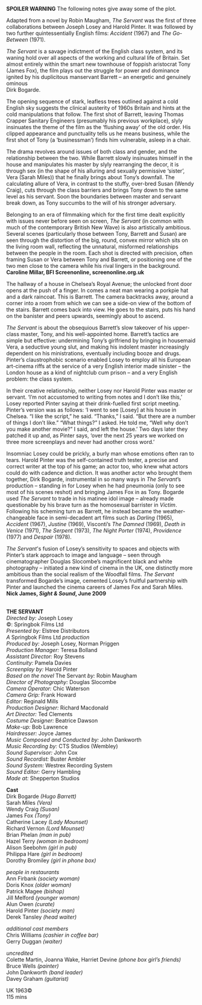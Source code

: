

**SPOILER WARNING** The following notes give away some of the plot.

Adapted from a novel by Robin Maugham, _The Servant_ was the first of three collaborations between Joseph Losey and Harold Pinter. It was followed by two further quintessentially English films: _Accident_ (1967) and _The Go-Between_ (1971).

_The Servant_ is a savage indictment of the English class system, and its waning hold over all aspects of the working and cultural life of Britain. Set almost entirely within the smart new townhouse of foppish aristocrat Tony (James Fox), the film plays out the struggle for power and dominance ignited by his duplicitous manservant Barrett – an energetic and genuinely ominous  
Dirk Bogarde.

The opening sequence of stark, leafless trees outlined against a cold English sky suggests the clinical austerity of 1960s Britain and hints at the cold manipulations that follow. The first shot of Barrett, leaving Thomas Crapper Sanitary Engineers (presumably his previous workplace), slyly insinuates the theme of the film as the ‘flushing away’ of the old order. His clipped appearance and punctuality tells us he means business, while the first shot of Tony (a ‘businessman’) finds him vulnerable, asleep in a chair.

The drama revolves around issues of both class and gender, and the relationship between the two. While Barrett slowly insinuates himself in the house and manipulates his master by slyly rearranging the decor, it is through sex (in the shape of his alluring and sexually permissive ‘sister’, Vera (Sarah Miles)) that he finally brings about Tony’s downfall. The calculating allure of Vera, in contrast to the stuffy, over-bred Susan (Wendy Craig), cuts through the class barriers and brings Tony down to the same level as his servant. Soon the boundaries between master and servant break down, as Tony succumbs to the will of his stronger adversary.

Belonging to an era of filmmaking which for the first time dealt explicitly with issues never before seen on screen, _The Servant_ (in common with much of the contemporary British New Wave) is also artistically ambitious. Several scenes (particularly those between Tony, Barrett and Susan) are seen through the distortion of the big, round, convex mirror which sits on the living room wall, reflecting the unnatural, misformed relationships between the people in the room. Each shot is directed with precision, often framing Susan or Vera between Tony and Barrett, or positioning one of the two men close to the camera while his rival lingers in the background.  
**Caroline Millar, BFI Screenonline, screenonline.org.uk**

The hallway of a house in Chelsea’s Royal Avenue; the unlocked front door opens at the push of a finger. In comes a neat man wearing a porkpie hat and a dark raincoat. This is Barrett. The camera backtracks away, around a corner into a room from which we can see a side-on view of the bottom of the stairs. Barrett comes back into view. He goes to the stairs, puts his hand on the banister and peers upwards, seemingly about to ascend.

_The Servant_ is about the obsequious Barrett’s slow takeover of his upper-class master, Tony, and his well-appointed home. Barrett’s tactics are simple but effective: undermining Tony’s girlfriend by bringing in housemaid Vera, a seductive young slut, and making his indolent master increasingly dependent on his ministrations, eventually including booze and drugs. Pinter’s claustrophobic scenario enabled Losey to employ all his European art-cinema riffs at the service of a very English interior made sinister – the London house as a kind of nightclub cum prison – and a very English problem: the  class system.

In their creative relationship, neither Losey nor Harold Pinter was master or servant. ‘I’m not accustomed to writing from notes and I don’t like this,’ Losey reported Pinter saying at their drink-fuelled first script meeting. Pinter’s version was as follows: ‘I went to see [Losey] at his house in Chelsea. “I like the script,” he said. “Thanks,” I said. “But there are a number of things I don’t like.” “What things?” I asked. He told me, “Well why don’t you make another movie?” I said, and left the house.’ Two days later they patched it up and, as Pinter says, ‘over the next 25 years we worked on three more screenplays and never had another cross word.’

Insomniac Losey could be prickly, a burly man whose emotions often ran to tears. Harold Pinter was the self-contained truth tester, a precise and correct writer at the top of his game; an actor too, who knew what actors could do with cadence and diction. It was another actor who brought them together, Dirk Bogarde, instrumental in so many ways in _The Servant_’s production – standing in for Losey when he had pneumonia (only to see most of his scenes reshot) and bringing James Fox in as Tony. Bogarde used _The Servant_ to trade in his matinee idol image – already made questionable by his brave turn as the homosexual barrister in _Victim_. Following his scheming turn as Barrett, he instead became the weather-changeable face in semi-decadent art films such as _Darling_ (1965), _Accident_ (1967), _Justine_ (1969), Visconti’s _The Damned_ (1969), _Death in Venice_ (1971), _The Serpent_ (1973), _The Night Porter_ (1974), _Providence_ (1977) and _Despair_ (1978).

_The Servant_'s fusion of Losey’s sensitivity to spaces and objects with Pinter’s stark approach to image and language – seen through cinematographer Douglas Slocombe’s magnificent black and white photography – initiated a new kind of cinema in the UK, one distinctly more ambitious than the social realism of the Woodfall films. _The Servant_ transformed Bogarde’s image, cemented Losey’s fruitful partnership with Pinter and launched the cinema careers of James Fox and Sarah Miles.  
**Nick James, _Sight & Sound_, June 2009**
<br><br>

**THE SERVANT**<br>
*Directed by:* Joseph Losey<br>
©:  Springbok Films Ltd<br>
*Presented by:* Elstree Distributors<br>
_A_ Springbok Films Ltd _production_<br>
*Produced by:* Joseph Losey, Norman Priggen<br>
*Production Manager:* Teresa Bolland<br>
*Assistant Director:* Roy Stevens<br>
*Continuity:* Pamela Davies<br>
*Screenplay by:* Harold Pinter<br>
*Based on the novel* The Servant *by:*  Robin Maugham<br>
*Director of Photography:* Douglas Slocombe<br>
*Camera Operator:* Chic Waterson<br>
*Camera Grip:* Frank Howard<br>
*Editor:* Reginald Mills<br>
*Production Designer:* Richard Macdonald<br>
*Art Director:* Ted Clements<br>
*Costume Designer:* Beatrice Dawson<br>
*Make-up:* Bob Lawrence<br>
*Hairdresser:* Joyce James<br>
*Music Composed and Conducted by:*  John Dankworth<br>
*Music Recording by:* CTS Studios (Wembley)<br>
*Sound Supervisor:* John Cox<br>
*Sound Recordist:* Buster Ambler<br>
*Sound System:* Westrex Recording System<br>
*Sound Editor:* Gerry Hambling<br>
*Made at:* Shepperton Studios<br>

**Cast**<br>
Dirk Bogarde *(Hugo Barrett)*<br>
Sarah Miles *(Vera)*<br>
Wendy Craig *(Susan)*<br>
James Fox *(Tony)*<br>
Catherine Lacey *(Lady Mounset)*<br>
Richard Vernon *(Lord Mounset)*<br>
Brian Phelan *(man in pub)*<br>
Hazel Terry *(woman in bedroom)*<br>
Alison Seebohm *(girl in pub)*<br>
Philippa Hare *(girl in bedroom)*<br>
Dorothy Bromiley *(girl in phone box)*<br>

_people in restaurants_<br>
Ann Firbank *(society woman)*<br>
Doris Knox *(older woman)*<br>
Patrick Magee *(bishop)*<br>
Jill Melford *(younger woman)*<br>
Alun Owen *(curate)*<br>
Harold Pinter *(society man)*<br>
Derek Tansley *(head waiter)*<br>

_additional cast members_<br>
Chris Williams *(cashier in coffee bar)*<br>
Gerry Duggan *(waiter)*<br>

_uncredited_<br>
Colette Martin, Joanna Wake, Harriet Devine  *(phone box girl’s friends)*<br>
Bruce Wells *(painter)*<br>
John Dankworth *(band leader)*<br>
Davey Graham *(guitarist)*<br>

UK 1963©<br>
115 mins
<br><br>

<!--stackedit_data:
eyJoaXN0b3J5IjpbMTYxMDkwMjE4OSw5MDkwOTc5MSwzNzY3MT
M5XX0=
-->